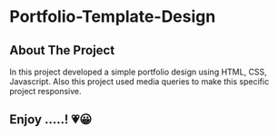 # Portfolio-Template-Design

## About The Project

In this project developed a simple portfolio design using HTML, CSS, Javascript. Also this project used media queries to make this specific project responsive. 

## Enjoy .....! <span class="heart-icon">&#128151;😀</span>
